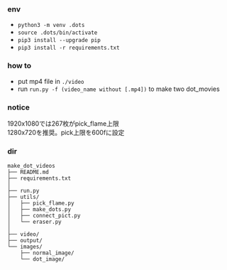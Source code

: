 ### env
- `python3 -m venv .dots`
- `source .dots/bin/activate`
- `pip3 install --upgrade pip`
- `pip3 install -r requirements.txt`

### how to 
- put mp4 file in `./video`
- run `run.py -f (video_name without [.mp4])` to make two dot_movies

### notice
1920x1080では267枚がpick_flame上限  
1280x720を推奨。pick上限を600fに設定

### dir
```
make_dot_videos
├── README.md
├── requirements.txt
│
├── run.py
├── utils/
│   ├── pick_flame.py
│   ├── make_dots.py
│   ├── connect_pict.py
│   └── eraser.py
│
├── video/
├── output/
└── images/
    ├── normal_image/
    └── dot_image/
```
